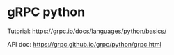 # gRPC python

Tutorial: https://grpc.io/docs/languages/python/basics/

API doc: https://grpc.github.io/grpc/python/grpc.html